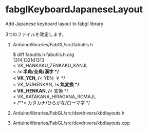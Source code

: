 # fabglKeyboardJapaneseLayout
Add Japanese keyboard layout to fabgl library

3つのファイルを改定します。

1. Arduino/libraries/FabGL/src/fabutils.h

	$ diff fabutils.h fabutils.h.org<br>
	1314,1321d1313<br>
	<   VK_HANKAKU_ZENKAKU_KANJI,<br>
	<                       /**< 半角/全角/漢字 */<br>
	<   VK_YEN,             /**< YEN: ￥ */<br>
	<   VK_MUHENKAN,        /**< 無変換 */<br>
	<   VK_HENKAN,          /**< 変換 */<br>
	<   VK_KATAKANA_HIRAGANA_ROMAJI,<br>
	<                       /**< カタカナ/ひらがな/ローマ字 */<br>

3. Arduino/libraries/FabGL/src/devdrivers/kbdlayouts.h
4. Arduino/libraries/FabGL/src/devdrivers/kbdlayouts.cpp

